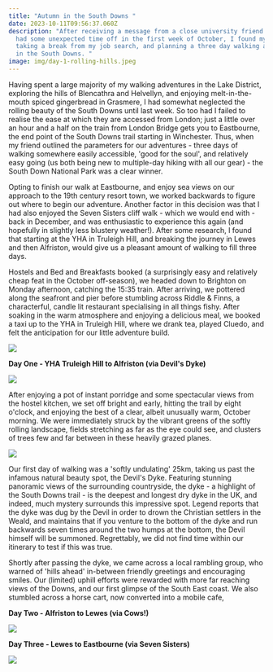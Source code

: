 ```yaml
---
title: "Autumn in the South Downs "
date: 2023-10-11T09:56:37.060Z
description: "After receiving a message from a close university friend that they
  had some unexpected time off in the first week of October, I found myself
  taking a break from my job search, and planning a three day walking adventure
  in the South Downs. "
image: img/day-1-rolling-hills.jpeg
---
```

Having spent a large majority of my walking adventures in the Lake District, exploring the hills of Blencathra and Helvellyn, and enjoying melt-in-the-mouth spiced gingerbread in Grasmere, I had somewhat neglected the rolling beauty of the South Downs until last week. So too had I failed to realise the ease at which they are accessed from London; just a little over  an hour and a half on the train from London Bridge gets you to Eastbourne, the end point of the South Downs trail starting in Winchester. Thus, when my friend outlined the parameters for our adventures - three days of walking somewhere easily accessible, 'good for the soul', and relatively easy going (us both being new to multiple-day hiking with all our gear) - the South Down National Park was a clear winner.

Opting to finish our walk at Eastbourne, and enjoy sea views on our approach to the 19th century resort town, we worked backwards to figure out where to begin our adventure. Another factor in this decision was that I had also enjoyed the Seven Sisters cliff walk - which we would end with - back in December, and was enthusiastic to experience this again (and hopefully in slightly less blustery weather!). After some research, I found that starting at the YHA in Truleigh Hill, and breaking the journey in Lewes and then Alfriston, would give us a pleasant amount of walking to fill three days. 

Hostels and Bed and Breakfasts booked (a surprisingly easy and relatively cheap feat in the October off-season), we headed down to Brighton on Monday afternoon, catching the 15:35 train. After arriving, we pottered along the seafront and pier before stumbling across Riddle & Finns, a characterful, candle lit restaurant specialising in all things fishy. After soaking in the warm atmosphere and enjoying a delicious meal, we booked a taxi up to the YHA in Truleigh Hill, where we drank tea, played Cluedo, and felt the anticipation for our little adventure build.

![](img/riddle-and-finns.jpeg)



**Day One - YHA Truleigh Hill to Alfriston (via Devil's Dyke)**

![](img/day-1-start.jpeg)

After enjoying a pot of instant porridge and some spectacular views from the hostel kitchen, we set off bright and early, hitting the trail by eight o'clock, and enjoying the best of a clear, albeit unusually warm, October morning. We were immediately struck by the vibrant greens of the softly rolling landscape, fields stretching as far as the eye could see, and clusters of trees few and far between in these heavily grazed planes.

![](img/screenshot-35-.png)

Our first day of walking was a 'softly undulating' 25km, taking us past the infamous natural beauty spot, the Devil's Dyke. Featuring stunning panoramic views of the surrounding countryside, the dyke - a highlight of the South Downs trail - is the deepest and longest dry dyke in the UK, and indeed, much mystery surrounds this impressive spot. Legend reports that the dyke was dug by the Devil in order to drown the Christian settlers in the Weald, and maintains that if you venture to the bottom of the dyke and run backwards seven times around the two humps at the bottom, the Devil himself will be summoned. Regrettably, we did not find time within our itinerary to test if this was true. 

Shortly after passing the dyke, we came across a local rambling group, who warned of 'hills ahead' in-between friendly greetings and encouraging smiles. Our (limited) uphill efforts were rewarded with more far reaching views of the Downs, and our first glimpse of the South East coast. We also stumbled across a horse cart, now converted into a mobile cafe, 

**Day Two - Alfriston to Lewes (via Cows!)**

![](img/day-2-cow-field.jpeg)

**Day Three - Lewes to Eastbourne (via Seven Sisters)**

![](img/day-3-coastlines.jpeg)